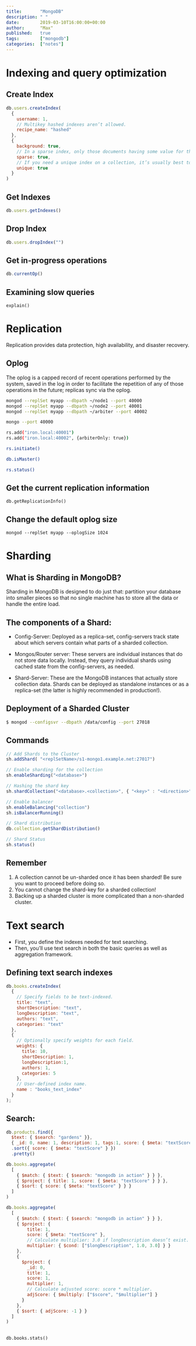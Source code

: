 ```yaml
---
title:       "MongoDB"
description: " "
date:        2019-03-10T16:00:00+00:00
author:      "Max"
published:   true
tags:        ["mongodb"]
categories:  ["notes"]
---
```


# Indexing and query optimization

## Create Index

```js
db.users.createIndex(
  {
    username: 1,
    // Multikey hashed indexes aren’t allowed.
    recipe_name: "hashed"
  },
  {
    background: true,
    // In a sparse index, only those documents having some value for the indexed key will appear.
    sparse: true,
    // If you need a unique index on a collection, it’s usually best to create the index before inserting any data. If you create the index in advance, you guarantee the uniqueness constraint from the start.
    unique: true
  }
)
```

## Get Indexes

```js
db.users.getIndexes()
```

## Drop Index

```js
db.users.dropIndex("")
```

## Get in-progress operations

```js
db.currentOp()
```

## Examining slow queries

`explain()`

# Replication

Replication provides data protection, high availability, and disaster recovery.

## Oplog

The oplog is a capped record of recent operations performed by the system, saved in the log in order to facilitate the repetition of any of those operations in the future; replicas sync via the oplog.

```bash
mongod --replSet myapp --dbpath ~/node1 --port 40000
mongod --replSet myapp --dbpath ~/node2 --port 40001
mongod --replSet myapp --dbpath ~/arbiter --port 40002
```

```bash
mongo --port 40000

rs.add("iron.local:40001")
rs.add("iron.local:40002", {arbiterOnly: true})

rs.initiate()

db.isMaster()

rs.status()
```

## Get the current replication information

```
db.getReplicationInfo()
```

## Change the default oplog size

```
mongod --replSet myapp --oplogSize 1024
```

# Sharding

## What is Sharding in MongoDB?

Sharding in MongoDB is designed to do just that: partition your database into smaller pieces so that no single machine has to store all the data or handle the entire load.

## The components of a Shard:

- Config-Server: Deployed as a replica-set, config-servers track state about which servers contain what parts of a sharded collection.

- Mongos/Router server: These servers are individual instances that do not store data locally. Instead, they query individual shards using cached state from the config-servers, as needed.

- Shard-Server: These are the MongoDB instances that actually store collection data. Shards can be deployed as standalone instances or as a replica-set (the latter is highly recommended in production!).


## Deployment of a Sharded Cluster

```bash
$ mongod --configsvr --dbpath /data/config --port 27018
```

## Commands

```js
// Add Shards to the Cluster
sh.addShard( "<replSetName>/s1-mongo1.example.net:27017")

// Enable sharding for the collection
sh.enableSharding("<database>")

// Hashing the shard key
sh.shardCollection("<database>.<collection>", { "<key>" : "<direction>" } )

// Enable balancer
sh.enableBalancing("collection")
sh.isBalancerRunning()

// Shard distribution
db.collection.getShardDistribution()

// Shard Status
sh.status()
```

## Remember

1. A collection cannot be un-sharded once it has been sharded! Be sure you want to proceed before doing so.
2. You cannot change the shard-key for a sharded collection!
3. Backing up a sharded cluster is more complicated than a non-sharded cluster.

# Text search

- First, you define the indexes needed for text searching.
- Then, you’ll use text search in both the basic queries as well as aggregation
framework.

## Defining text search indexes

```js
db.books.createIndex(
  {
    // Specify fields to be text-indexed.
    title: "text",
    shortDescription: "text",
    longDescription: "text",
    authors: "text",
    categories: "text"
  },
  {
    // Optionally specify weights for each field.
    weights: {
      title: 10,
      shortDescription: 1,
      longDescription:1,
      authors: 1,
      categories: 5
    },
    // User-defined index name.
    name : "books_text_index"
  }
);
```

## Search:

```js
db.products.find({
  $text: { $search: "gardens" }},
  { _id: 0, name: 1, description: 1, tags:1, score: { $meta: "textScore" } })
  .sort({ score: { $meta: "textScore" } })
  .pretty()
```

```js
db.books.aggregate(
  [
    { $match: { $text: { $search: "mongodb in action" } } },
    { $project: { title: 1, score: { $meta: "textScore" } } },
    { $sort: { score: { $meta: "textScore" } } }
  ]
)
```

```js
db.books.aggregate(
  [
    { $match: { $text: { $search: "mongodb in action" } } },
    { $project: {
        title: 1,
        score: { $meta: "textScore" },
        // Calculate multiplier: 3.0 if longDescription doesn’t exist.
        multiplier: { $cond: ["$longDescription", 1.0, 3.0] } }
    },
    {
      $project: {
        _id: 0,
        title: 1,
        score: 1,
        multiplier: 1,
        // Calculate adjusted score: score * multiplier.
        adjScore: { $multiply: ["$score", "$multiplier"] }
      }
    },
    { $sort: { adjScore: -1 } }
  ]
)
```

##

```
db.books.stats()
```
